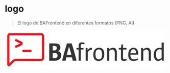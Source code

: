 # logo

> El logo de BAFrontend en diferentes formatos (PNG, AI)

<div align="center">
  <img src="logo.png" width="546">
</div>
